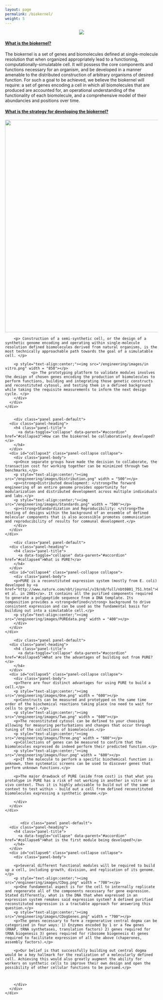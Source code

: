 ```yaml
---
layout: page
permalink: /biokernel/
weight: 5
---
```


<html>
<head>
  <meta name="viewport" content="width=device-width, initial-scale=1">
  <link rel="stylesheet" href="https://maxcdn.bootstrapcdn.com/bootstrap/3.3.7/css/bootstrap.min.css">
  <script src="https://ajax.googleapis.com/ajax/libs/jquery/3.2.1/jquery.min.js"></script>
  <script src="https://maxcdn.bootstrapcdn.com/bootstrap/3.3.7/js/bootstrap.min.js"></script>
</head>
<body>

<p style="text-align:center;"><img src="/engineering/images/Biokernel.png"></p>

<div class="container">

  <div class="panel-group" id="accordion">
    <div class="panel panel-default">
      <div class="panel-heading">
        <h4 class="panel-title">
          <a data-toggle="collapse" data-parent="#accordion" href="#collapse1">What is the biokernel?</a>
        </h4>
      </div>
      <div id="collapse1" class="panel-collapse collapse">
        <div class="panel-body">The biokernel is a set of genes and biomolecules defined at single-molecule resolution that when organized appropriately lead to a functioning, computationally-simulatable cell. It will possess the core components and functions necessary for an organism, and be developed in a manner amenable to the distributed construction of arbitrary organisms of desired function. For such a goal to be achieved, we believe the biokernel will require: a set of genes encoding a cell in which all biomolecules that are produced are accounted for, an operational understanding of the functionality of each biomolecule, and a comprehensive model of their abundancies and positions over time.
</div>
      </div>
    </div>
	
	
   <div class="panel panel-default">
      <div class="panel-heading">
        <h4 class="panel-title">
          <a data-toggle="collapse" data-parent="#accordion" href="#collapse2">What is the strategy for developing the biokernel?</a>
        </h4>
      </div>
      <div id="collapse2" class="panel-collapse collapse">
        <div class="panel-body">
				<p style="text-align:center;"><img src="/engineering/images/Approach.png" width = "700"></p>
				
        <p> Construction of a semi-synthetic cell, or the design of a synthetic genome encoding and operating within single-molecule resolution defined biomolecules derived from natural organisms, is the most technically approachable path towards the goal of a simulatable cell. </p>
				
        <p style="text-align:center;"><img src="/engineering/images/in vitro.png" width = "850"></p>
				<p> The prototyping platform to validate modules involves the design of chosen genes encoding the production of biomolecules to perform functions, building and integrating those genetic constructs and reconstituted cytosol, and testing them in a defined background while taking the requisite measurements to inform the next design cycle. </p>	
		</div>
      </div>
    </div>
	
	
	    <div class="panel panel-default">
      <div class="panel-heading">
        <h4 class="panel-title">
          <a data-toggle="collapse" data-parent="#accordion" href="#collapse3">How can the biokernel be collaboratively developed?</a>
        </h4>
      </div>
      <div id="collapse3" class="panel-collapse collapse">
        <div class="panel-body">
		<p>Once separate groups have made the decision to collaborate, the transaction cost for working together can be minimized through two benchmarks.</p>
		<p style="text-align:center;"><img src="/engineering/images/Distribution.png" width = "500"></p>
		<p><strong>Distributed development: </strong>The forward engineering of an entire genome provides opportunity for modularization and distributed development across multiple individuals and labs.</p>
		<p style="text-align:center;"><img src="/engineering/images/Standards.png" width = "500"></p>
		<p><strong>Standardization and Reproducibility: </strong>The testing of designs within the background of an ensemble of defined molecular components that is also accessible promotes communication and reproducibility of results for communal development.</p>
		</div>
      </div>
    </div>
	
	    <div class="panel panel-default">
      <div class="panel-heading">
        <h4 class="panel-title">
          <a data-toggle="collapse" data-parent="#accordion" href="#collapse4">What is PURE?</a>
        </h4>
      </div>
      <div id="collapse4" class="panel-collapse collapse">
        <div class="panel-body">
		<p>PURE is a reconstituted expression system (mostly from E. coli) developed by <a href="http://www.nature.com/nbt/journal/v19/n8/full/nbt0801_751.html">Ueda et al. in 2001</a>. It contains all the purified components required to generate a polypeptide sequence from a DNA template. Its composition provides a <strong>defined</strong> background to drive consistent expression and can be used as the fundamental basis for building out into a simulatable cell.</p>
		<p style="text-align:center;"><img src="/engineering/images/PUREdata.png" width = "400"></p>
		</div>
      </div>
    </div>
	
        <div class="panel panel-default">
      <div class="panel-heading">
        <h4 class="panel-title">
          <a data-toggle="collapse" data-parent="#accordion" href="#collapse5">What are the advantages of building out from PURE?</a>
        </h4>
      </div>
      <div id="collapse5" class="panel-collapse collapse">
        <div class="panel-body">
        <p>There are four distinct advantages for using PURE to build a cell.</p>
        <p style="text-align:center;"><img src="/engineering/images/One.png" width = "600"></p>
       	<p>Constructs can be measured and prototyped on the same time order of the biochemical reactions taking place (no need to wait for cells to grow!).</p>
        <p style="text-align:center;"><img src="/engineering/images/Two.png" width = "600"></p>
        <p>The reconstituted cytosol can be defined to your choosing allowing for measuring perturbations and changes that occur through tuning of the collections of biomolecules.</p>
		<p style="text-align:center;"><img src="/engineering/images/Three.png" width = "600"></p>
        <p>Collections of genes can be measured to confirm that the biomolecules expressed do indeed perform their predicted function.</p>
		<p style="text-align:center;"><img src="/engineering/images/Four.png" width = "600"></p>
        <p>If the molecule to perform a specific biochemical function is unknown, then systematic screens can be used to discover genes that perform unknown functions.</p>
        
        <p>The major drawback of PURE (aside from cost) is that what you prototype in PURE has a risk of not working in another in vitro or in vivo context. Thus it is highly advisable to build out of the same context to test within - build out a cell from defined reconstituted biomolecules expressing a synthetic genome.</p>
        
        </div>
      </div>
    </div>
	
	
	       <div class="panel panel-default">
      <div class="panel-heading">
        <h4 class="panel-title">
          <a data-toggle="collapse" data-parent="#accordion" href="#collapse6">What is the first module being developed?</a>
        </h4>
      </div>
      <div id="collapse6" class="panel-collapse collapse">
        <div class="panel-body">
        
        <p>Several different functional modules will be required to build up a cell, including growth, division, and replication of its genome.</p>
        <p style="text-align:center;"><img src="/engineering/images/CDog.png" width = "700"></p>
        <p>One fundamental aspect is for the cell to internally replicate and regenerate all of the components necessary for gene expression. Stated differently, what is the DNA that when expressed in an expression system remakes said expression system? A defined purified reconstituted expression is a tractable approach for answering this question.</p>
        <p style="text-align:center;"><img src="/engineering/images/CDogGenes.png" width = "700"></p>
        <p>The genes necessary to form a regenerative central dogma can be categorized in four ways: 1) Enzymes encoded by 1 or a few genes (RNAP, tRNA synthetases, translation factors) 2) genes required for tRNA biogenesis 3) genes required for ribosome biogenesis 4) genes required to facilitate expression of all the above (chaperones, assembly factors).</p>
        
        <p>Our belief is that successfully building out central dogma would be a key hallmark for the realization of a molecularly defined cell. Achieving this would also greatly augment the ability for workers on synthetic cells to improve their own design and open the possibility of other cellular functions to be pursued.</p>
        
        
        
        </div>
      </div>
    </div>

	
	
  </div> 
</div>
    
</body>
</html>
